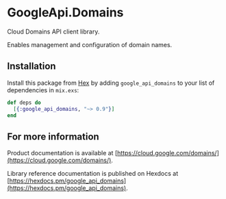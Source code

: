 # GoogleApi.Domains

Cloud Domains API client library.

Enables management and configuration of domain names.

## Installation

Install this package from [Hex](https://hex.pm) by adding
`google_api_domains` to your list of dependencies in `mix.exs`:

```elixir
def deps do
  [{:google_api_domains, "~> 0.9"}]
end
```

## For more information

Product documentation is available at [https://cloud.google.com/domains/](https://cloud.google.com/domains/).

Library reference documentation is published on Hexdocs at
[https://hexdocs.pm/google_api_domains](https://hexdocs.pm/google_api_domains).
